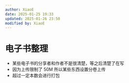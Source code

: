 ```yaml
---
author: XiaoE
date: 2025-01-25 19:33
updated: 2025-01-26 23:50
modified by: XiaoE
---
```

# 电子书整理
- 某些电子书的分享者和作者不是很清楚，等之后清楚了在写
- 因为上传限制了 50M 所以某些东西设置分卷上传
- 超过一定本数会进行打包